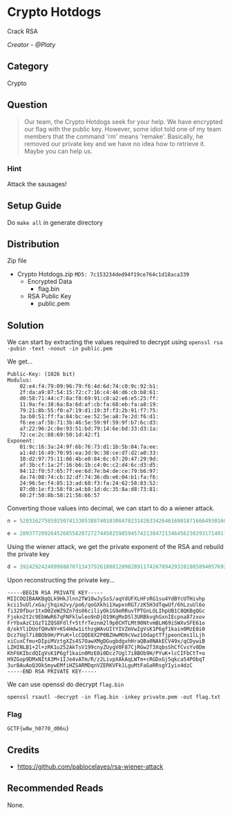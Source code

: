 # Crypto Hotdogs
Crack RSA

<i>Creator - @Platy</i>

## Category
Crypto

## Question
>Our team, the Crypto Hotdogs seek for your help. We have encrypted our flag with the public key. However, some idiot told one of my team members that the command 'rm' means 'remake'. Basically, he removed our private key and we have no idea how to retrieve it. Maybe you can help us.

### Hint
Attack the sausages!

## Setup Guide
Do `make all` in generate directory

## Distribution
Zip file
- Crypto Hotdogs.zip `MD5: 7c153234ded94f19ce764c1d18aca339`
	- Encrypted Data
		- flag.bin
	- RSA Public Key
		- public.pem

## Solution
We can start by extracting the values required to decrypt using `openssl rsa -pubin -text -noout -in public.pem`

We get...
```
Public-Key: (1026 bit)
Modulus:
    02:e4:f4:79:09:96:79:f6:4d:6d:74:c0:9c:92:b1:
    2f:da:a9:87:54:15:72:c7:16:c4:46:d6:cb:b8:61:
    d0:58:71:44:c7:8a:f8:69:91:c8:a2:e6:e5:25:ff:
    11:9a:fe:38:6a:8a:6d:af:cb:fa:68:eb:fa:a8:19:
    79:21:8b:55:f0:a7:19:d1:19:3f:f3:2b:91:f7:75:
    3a:b0:51:ff:fa:84:bc:ee:52:5e:a8:7e:2d:f6:d1:
    f6:ee:af:5b:71:3b:46:5e:59:9f:59:9f:b7:6c:d3:
    a7:22:96:2c:8e:93:51:bd:79:14:6e:bd:33:d3:1a:
    72:ce:2c:88:69:50:1d:42:f1
Exponent:
    01:9c:16:3a:24:9f:6b:76:73:d1:1b:5b:04:7a:ee:
    a1:4d:16:49:70:95:ea:3d:9c:38:ce:d7:d2:a0:33:
    10:d2:97:75:11:06:4b:e0:84:6c:67:20:47:29:9d:
    af:3b:cf:1a:2f:16:b6:1b:c4:0c:c2:d4:6c:d3:d5:
    94:12:f0:57:65:7f:ee:6d:7e:b4:de:ce:79:b6:97:
    da:74:08:74:cb:32:df:74:36:db:e6:04:b1:fa:f6:
    24:96:5e:f4:85:13:ad:68:f3:fa:24:62:58:83:52:
    87:d0:1e:f3:58:f8:a4:b8:1d:dc:35:8a:d8:73:81:
    60:2f:50:8b:58:21:56:66:57
```

Converting those values into decimal, we can start to do a wiener attack.

```python
n = 520316275859250741330538874010308470231426334264616801871666493016007086075445797890794759451875380530489987623268879730099107014063159621305525056827219606398364577634729652794493885213899754990788907349947025033432329837589065410107389462971392241914793652931421652693257772782810129645119919244088929239793

e = 289377209264526855820727274450259859457421384721346456230293171491753636443565433235762257810762808373926575624623601418638285551184729674121675920344102705343816437721078772699907379977775639117096341215590337547272320136741176642429957366626686159071767205913806341983621394108788689168359171722820606912087
```

Using the wiener attack, we get the private exponent of the RSA and rebuild the private key

```python
d = 39242924240998887071343792618081289828911742678942932818058940576925353704023
```

Upon reconstructing the private key...
```
-----BEGIN RSA PRIVATE KEY-----
MIICOQIBAAKBgQLk9HkJlnn2TW10wJySsS/aqYdUFXLHFsRG1su4YdBYcUTHivhp
kcii5uUl/xGa/jhqim2vy/po6/qoGXkhi1XwpxnRGT/zK5H3dTqwUf/6hLzuUl6o
fi320fbur1txO0ZeWZ9Zn7ds06ciliyOk1G9eRRuvTPTGnLOLIhpUB1C8QKBgQGc
Fjokn2t2c9EbWwR67qFNFklwleo9nDjO19KgMxDSl3URBkvghGxnIEcpna87zxov
FrYbxAzC1GzT1ZQS8Fdlf+5tfrTeznm2l9p0CHTLMt90NtvmBLH69iSWXvSFE61o
8/okYliDUofQHvNY+KS4Hdw1ithzgWAvUItYIVZmVwIgVsK1P6gf1kain0MzE0i0
Dcz7Ugl7i8BOb9H/PYuK+lcCQQE8X2P0BZHwMO9cVwz1OdaptTfjpeonCms1lLjh
xiCuxCfmu+DIpiMVztgXZs4S7OawXMgDGugbdgxhHraQBa0NAkECV49x/qCDywiB
LZHINLB1+2l+zRK1u252AkTsV199cnyZUygV0F87CjRGw2T3XqbsShCfCvsYv0Dm
KhF6KIbcdQIgVsK1P6gf1kain0MzE0i0Dcz7Ugl7i8BOb9H/PYuK+lcCIFbCtT+o
H9ZGop9DMxNItA3M+1IJe4vATm/R/z2LivpXAkAqLWTm+cRGDxGj5qkca54PObqT
3urBAuAoQ3OkSmywEMfiHZSARMDqnVZERKVFk1LguMtFaGaRRsgYIyix4dzC
-----END RSA PRIVATE KEY-----
```

We can use openssl do decrypt `flag.bin`

`openssl rsautl -decrypt -in flag.bin -inkey private.pem -out flag.txt`

### Flag
`GCTF{w0w_h0770_d06u}`

## Credits
- https://github.com/pablocelayes/rsa-wiener-attack

## Recommended Reads
None.
